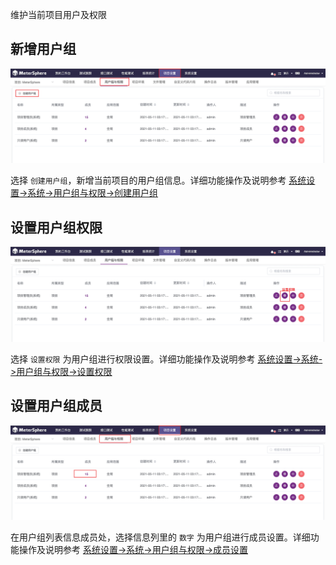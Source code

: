 维护当前项目用户及权限
## 新增用户组
![!项目设置](../../img/project_management/创建用户组.png)

选择 `创建用户组`，新增当前项目的用户组信息。详细功能操作及说明参考 [系统设置->系统->用户组与权限->创建用户组](../../system_management/system/#_8)

## 设置用户组权限
![!项目设置](../../img/project_management/设置用户组权限.png)

选择 `设置权限` 为用户组进行权限设置。详细功能操作及说明参考 [系统设置->系统->用户组与权限->设置权限](../../system_management/system/#_8)

## 设置用户组成员
![!项目设置](../../img/project_management/设置用户组成员.png)

在用户组列表信息成员处，选择信息列里的 `数字` 为用户组进行成员设置。详细功能操作及说明参考 [系统设置->系统->用户组与权限->成员设置](../../system_management/system/#_8)